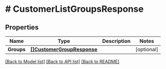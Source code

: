 # # CustomerListGroupsResponse


## Properties 


Name | Type | Description | Notes
------------ | ------------- | ------------- | -------------
**Groups**| [**[]CustomerGroupResponse**](CustomerGroupResponse.md) |   | [optional]


[[Back to Model list]](../../README.md#models) [[Back to API list]](../../README.md#endpoints) [[Back to README]](../../README.md)

